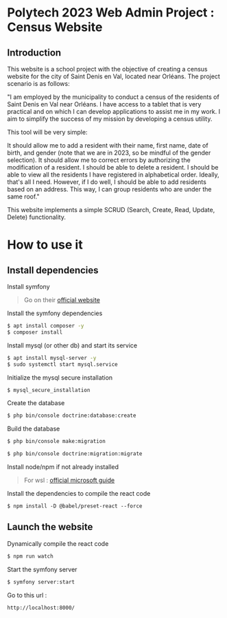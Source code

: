 # Polytech 2023 Web Admin Project : Census Website 
## Introduction
This website is a school project with the objective of creating a census website for the city of Saint Denis en Val, located near Orléans. The project scenario is as follows:

"I am employed by the municipality to conduct a census of the residents of Saint Denis en Val near Orléans. I have access to a tablet that is very practical and on which I can develop applications to assist me in my work. I aim to simplify the success of my mission by developing a census utility.

This tool will be very simple:

It should allow me to add a resident with their name, first name, date of birth, and gender (note that we are in 2023, so be mindful of the gender selection).
It should allow me to correct errors by authorizing the modification of a resident.
I should be able to delete a resident.
I should be able to view all the residents I have registered in alphabetical order.
Ideally, that's all I need. However, if I do well, I should be able to add residents based on an address. This way, I can group residents who are under the same roof."

This website implements a simple SCRUD (Search, Create, Read, Update, Delete) functionality.
# How to use it
## Install dependencies 

Install symfony

> Go on their [official website](https://symfony.com/download)

Install the symfony dependencies
```sh
$ apt install composer -y
$ composer install
```

Install mysql (or other db) and start its service
```sh
$ apt install mysql-server -y
$ sudo systemctl start mysql.service
```
Initialize the mysql secure installation
```sh
$ mysql_secure_installation
```
Create the database
```sh
$ php bin/console doctrine:database:create
```
Build the database
```sh
$ php bin/console make:migration

$ php bin/console doctrine:migration:migrate
```

Install node/npm if not already installed
> For wsl : [official microsoft guide](https://learn.microsoft.com/en-us/windows/dev-environment/javascript/nodejs-on-wsl)

Install the dependencies to compile the react code
```
$ npm install -D @babel/preset-react --force
```

## Launch the website

Dynamically compile the react code
```sh
$ npm run watch
```

Start the symfony server
```sh
$ symfony server:start
```
Go to this url : 
```
http://localhost:8000/
```

